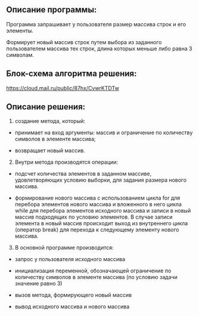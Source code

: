## Описание программы:
Программа запрашивает у пользователя размер массива строк и его элементы.

Формирует новый массив строк путем выбора из заданного пользователем массива тех строк, длина которых меньше либо равна 3 символам.

## Блок-схема алгоритма решения:
https://cloud.mail.ru/public/87hx/CvwrKTDTw

## Описание решения:
1. создание метода, который: 

* принимает на вход аргументы: массив и ограничение по количеству символов в элементе массива;

* возвращает новый массив.

2. Внутри метода производятся операции:

* подсчет количества элементов в заданном массиве, удовлетворяющих условию выборки, для задания размера нового массива.

* формирование нового массива с использованием цикла for для перебора элементов нового массива и вложенного в него цикла while для перебора элементов исходного массива и записи в новый массив подходящих по условию элементов. В случае записи элемента в новый массив происходит выход из внутреннего цикла (оператор break) для перехода к следующему элементу нового массива.

3. В основной программе производится: 

* запрос у пользователя исходного массива

* инициализация переменной, обозначающей ограничение по количеству символов в элементе массива (по условию задачи значение равно 3)

* вызов метода, формирующего новый массив

* вывод исходного массива и нового массива



